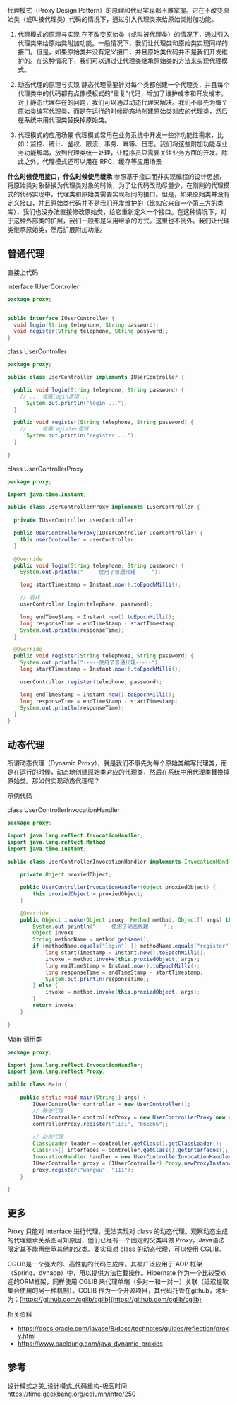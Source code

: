 代理模式（Proxy Design Pattern）的原理和代码实现都不难掌握。它在不改变原始类（或叫被代理类）代码的情况下，通过引入代理类来给原始类附加功能。

1. 代理模式的原理与实现
在不改变原始类（或叫被代理类）的情况下，通过引入代理类来给原始类附加功能。一般情况下，我们让代理类和原始类实现同样的接口。但是，如果原始类并没有定义接口，并且原始类代码并不是我们开发维护的。在这种情况下，我们可以通过让代理类继承原始类的方法来实现代理模式。

2. 动态代理的原理与实现
静态代理需要针对每个类都创建一个代理类，并且每个代理类中的代码都有点像模板式的“重复”代码，增加了维护成本和开发成本。对于静态代理存在的问题，我们可以通过动态代理来解决。我们不事先为每个原始类编写代理类，而是在运行的时候动态地创建原始类对应的代理类，然后在系统中用代理类替换掉原始类。

3. 代理模式的应用场景
代理模式常用在业务系统中开发一些非功能性需求，比如：监控、统计、鉴权、限流、事务、幂等、日志。我们将这些附加功能与业务功能解耦，放到代理类统一处理，让程序员只需要关注业务方面的开发。除此之外，代理模式还可以用在 RPC、缓存等应用场景

**什么时候使用接口，什么时候使用继承**
参照基于接口而非实现编程的设计思想，将原始类对象替换为代理类对象的时候，为了让代码改动尽量少，在刚刚的代理模式的代码实现中，代理类和原始类需要实现相同的接口。但是，如果原始类并没有定义接口，并且原始类代码并不是我们开发维护的（比如它来自一个第三方的类库），我们也没办法直接修改原始类，给它重新定义一个接口。在这种情况下，对于这种外部类的扩展，我们一般都是采用继承的方式。这里也不例外。我们让代理类继承原始类，然后扩展附加功能。

## 普通代理

直接上代码

interface IUserController 
```java
package proxy;


public interface IUserController {
  void login(String telephone, String password);
  void register(String telephone, String password);
}
```

class UserController
```java
package proxy;

public class UserController implements IUserController {

  public void login(String telephone, String password) {
    // ... 省略login逻辑...
	  System.out.println("login ...");
  }

  public void register(String telephone, String password) {
    // ... 省略register逻辑...
	  System.out.println("register ...");
  }
  
}
```

class UserControllerProxy
```java
package proxy;

import java.time.Instant;

public class UserControllerProxy implements IUserController {
	
  private IUserController userController;

  public UserControllerProxy(IUserController userController) {
    this.userController = userController;
  }

  @Override
  public void login(String telephone, String password) {
	System.out.println("-----使用了普通代理-----");

    long startTimestamp = Instant.now().toEpochMilli();

    // 委托
    userController.login(telephone, password);

    long endTimeStamp = Instant.now().toEpochMilli();
    long responseTime = endTimeStamp - startTimestamp;
    System.out.println(responseTime);
  }

  @Override
  public void register(String telephone, String password) {
	System.out.println("-----使用了普通代理-----");
    long startTimestamp = Instant.now().toEpochMilli();

    userController.register(telephone, password);

    long endTimeStamp = Instant.now().toEpochMilli();
    long responseTime = endTimeStamp - startTimestamp;
    System.out.println(responseTime);
  }
}
```

## 动态代理

所谓动态代理（Dynamic Proxy），就是我们不事先为每个原始类编写代理类，而是在运行的时候，动态地创建原始类对应的代理类，然后在系统中用代理类替换掉原始类。那如何实现动态代理呢？

示例代码

class UserControllerInvocationHandler
```java
package proxy;

import java.lang.reflect.InvocationHandler;
import java.lang.reflect.Method;
import java.time.Instant;

public class UserControllerInvocationHandler implements InvocationHandler {
	
	private Object proxiedObject;

	public UserControllerInvocationHandler(Object proxiedObject) {
		this.proxiedObject = proxiedObject;
	}

	@Override
	public Object invoke(Object proxy, Method method, Object[] args) throws Throwable {
		System.out.println("-----使用了动态代理-----");
		Object invoke;
		String methodName = method.getName();
		if (methodName.equals("login") || methodName.equals("register")) {
			long startTimestamp = Instant.now().toEpochMilli();
			invoke = method.invoke(this.proxiedObject, args);
			long endTimeStamp = Instant.now().toEpochMilli();
			long responseTime = endTimeStamp - startTimestamp;
			System.out.println(responseTime);
		} else {
			invoke = method.invoke(this.proxiedObject, args);
		}
		return invoke;
	}

}
```

Main 调用类
```java
package proxy;

import java.lang.reflect.InvocationHandler;
import java.lang.reflect.Proxy;

public class Main {
	
	public static void main(String[] args) {
		IUserController controller = new UserController();		
		// 静态代理
		IUserController controllerProxy = new UserControllerProxy(new UserController());
		controllerProxy.register("lisi", "666666");
		
		// 动态代理
		ClassLoader loader = controller.getClass().getClassLoader();
        Class<?>[] interfaces = controller.getClass().getInterfaces();
        InvocationHandler handler = new UserControllerInvocationHandler(controller);
		IUserController proxy = (IUserController) Proxy.newProxyInstance(loader, interfaces, handler);
		proxy.register("wangwu", "111");
	}

}
```

## 更多

Proxy 只能对 interface 进行代理，无法实现对 class 的动态代理。观察动态生成的代理继承关系图可知原因，他们已经有一个固定的父类叫做 Proxy，Java语法限定其不能再继承其他的父类。要实现对 class 的动态代理，可以使用 CGLIB。

CGLIB是一个强大的、高性能的代码生成库。其被广泛应用于 AOP 框架（Spring、dynaop）中，用以提供方法拦截操作。Hibernate 作为一个比较受欢迎的ORM框架，同样使用 CGLIB 来代理单端（多对一和一对一）关联（延迟提取集合使用的另一种机制）。CGLIB 作为一个开源项目，其代码托管在github，地址为：[https://github.com/cglib/cglib](https://github.com/cglib/cglib)

相关资料
* https://docs.oracle.com/javase/8/docs/technotes/guides/reflection/proxy.html
* https://www.baeldung.com/java-dynamic-proxies

## 参考

设计模式之美_设计模式_代码重构-极客时间
https://time.geekbang.org/column/intro/250

